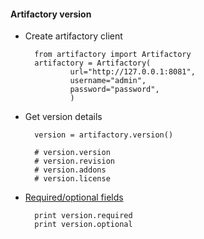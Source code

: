 #### Artifactory version


- Create artifactory client

        from artifactory import Artifactory
        artifactory = Artifactory(
                url="http://127.0.0.1:8081",
                username="admin",
                password="password",
                )


- Get version details

        version = artifactory.version()

        # version.version
        # version.revision
        # version.addons
        # version.license


- [Required/optional fields](https://www.jfrog.com/confluence/display/RTF/System+Settings+JSON#SystemSettingsJSON-application/vnd.org.jfrog.artifactory.system.Version+json)

        print version.required
        print version.optional
